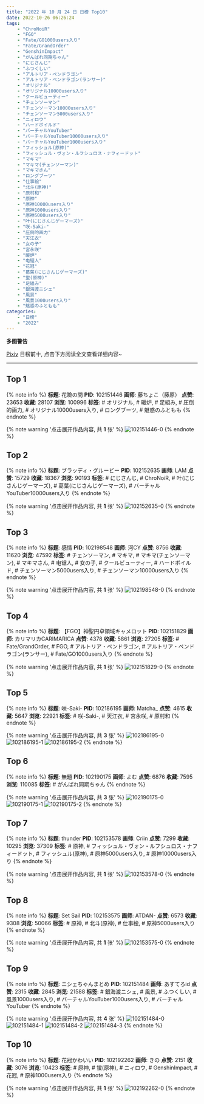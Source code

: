 ```yaml
---
title: "2022 年 10 月 24 日 日榜 Top10"
date: 2022-10-26 06:26:24
tags:
    - "ChroNoiR"
    - "FGO"
    - "Fate/GO1000users入り"
    - "Fate/GrandOrder"
    - "GenshinImpact"
    - "がんばれ同期ちゃん"
    - "にじさんじ"
    - "ふつくしい"
    - "アルトリア・ペンドラゴン"
    - "アルトリア・ペンドラゴン(ランサー)"
    - "オリジナル"
    - "オリジナル10000users入り"
    - "クールビューティー"
    - "チェンソーマン"
    - "チェンソーマン10000users入り"
    - "チェンソーマン5000users入り"
    - "ニィロウ"
    - "ハードボイルド"
    - "バーチャルYouTuber"
    - "バーチャルYouTuber10000users入り"
    - "バーチャルYouTuber1000users入り"
    - "フィッシュル(原神)"
    - "フィッシュル・ヴォン・ルフシュロス・ナフィードット"
    - "マキマ"
    - "マキマ(チェンソーマン)"
    - "マキマさん"
    - "ロングブーツ"
    - "仕事絵"
    - "北斗(原神)"
    - "原村和"
    - "原神"
    - "原神10000users入り"
    - "原神1000users入り"
    - "原神5000users入り"
    - "叶(にじさんじゲーマーズ)"
    - "咲-Saki-"
    - "圧倒的画力"
    - "天江衣"
    - "女の子"
    - "宮永咲"
    - "暖炉"
    - "电锯人"
    - "花冠"
    - "葛葉(にじさんじゲーマーズ)"
    - "蛍(原神)"
    - "足組み"
    - "銀海渡ニシェ"
    - "風景"
    - "風景1000users入り"
    - "魅惑のふともも"
categories:
    - "日榜"
    - "2022"
---
```


<i class="fa fa-triangle-exclamation"></i>**多图警告**<i class="fa fa-triangle-exclamation"></i>

[Pixiv](https://www.pixiv.net/) 日榜前十, 点击下方阅读全文查看详细内容~

<!-- more -->

---

## Top 1

{% note info %}
**标题**: 花瞼の間
**PID**: 102151446 **画师**: 藤ちょこ（藤原）
**点赞**: 23653 **收藏**: 28107 **浏览**: 100996
**标签**: # オリジナル, # 暖炉, # 足組み, # 圧倒的画力, # オリジナル10000users入り, # ロングブーツ, # 魅惑のふともも
{% endnote %}

{% note warning '点击展开作品内容, 共 **1** 张' %}
![102151446-0](https://i.pixiv.re/img-original/img/2022/10/23/00/00/19/102151446_p0.png)
{% endnote %}

## Top 2

{% note info %}
**标题**: ブラッディ・グルービー
**PID**: 102152635 **画师**: LAM
**点赞**: 15729 **收藏**: 18367 **浏览**: 90193
**标签**: # にじさんじ, # ChroNoiR, # 叶(にじさんじゲーマーズ), # 葛葉(にじさんじゲーマーズ), # バーチャルYouTuber10000users入り
{% endnote %}

{% note warning '点击展开作品内容, 共 **1** 张' %}
![102152635-0](https://i.pixiv.re/img-original/img/2022/10/23/00/31/41/102152635_p0.jpg)
{% endnote %}

## Top 3

{% note info %}
**标题**: 感情
**PID**: 102198548 **画师**: 河CY
**点赞**: 8756 **收藏**: 11620 **浏览**: 47592
**标签**: # チェンソーマン, # マキマ, # マキマ(チェンソーマン), # マキマさん, # 电锯人, # 女の子, # クールビューティー, # ハードボイルド, # チェンソーマン5000users入り, # チェンソーマン10000users入り
{% endnote %}

{% note warning '点击展开作品内容, 共 **1** 张' %}
![102198548-0](https://i.pixiv.re/img-original/img/2022/10/24/17/59/42/102198548_p0.jpg)
{% endnote %}

## Top 4

{% note info %}
**标题**: 【FGO】神聖円卓領域キャメロット
**PID**: 102151829 **画师**: カリマリカCARIMARICA
**点赞**: 4378 **收藏**: 5861 **浏览**: 27205
**标签**: # Fate/GrandOrder, # FGO, # アルトリア・ペンドラゴン, # アルトリア・ペンドラゴン(ランサー), # Fate/GO1000users入り
{% endnote %}

{% note warning '点击展开作品内容, 共 **1** 张' %}
![102151829-0](https://i.pixiv.re/img-original/img/2022/10/23/00/07/13/102151829_p0.png)
{% endnote %}

## Top 5

{% note info %}
**标题**: 咲-Saki-
**PID**: 102186195 **画师**: Matcha_
**点赞**: 4615 **收藏**: 5647 **浏览**: 22921
**标签**: # 咲-Saki-, # 天江衣, # 宮永咲, # 原村和
{% endnote %}

{% note warning '点击展开作品内容, 共 **3** 张' %}
![102186195-0](https://i.pixiv.re/img-original/img/2022/10/24/01/54/54/102186195_p0.jpg)
![102186195-1](https://i.pixiv.re/img-original/img/2022/10/24/01/54/54/102186195_p1.jpg)
![102186195-2](https://i.pixiv.re/img-original/img/2022/10/24/01/54/54/102186195_p2.jpg)
{% endnote %}

## Top 6

{% note info %}
**标题**: 無題
**PID**: 102190175 **画师**: よむ
**点赞**: 6876 **收藏**: 7595 **浏览**: 110085
**标签**: # がんばれ同期ちゃん
{% endnote %}

{% note warning '点击展开作品内容, 共 **3** 张' %}
![102190175-0](https://i.pixiv.re/img-original/img/2022/10/24/08/12/37/102190175_p0.png)
![102190175-1](https://i.pixiv.re/img-original/img/2022/10/24/08/12/37/102190175_p1.png)
![102190175-2](https://i.pixiv.re/img-original/img/2022/10/24/08/12/37/102190175_p2.png)
{% endnote %}

## Top 7

{% note info %}
**标题**: thunder
**PID**: 102153578 **画师**: Criin
**点赞**: 7299 **收藏**: 10295 **浏览**: 37309
**标签**: # 原神, # フィッシュル・ヴォン・ルフシュロス・ナフィードット, # フィッシュル(原神), # 原神5000users入り, # 原神10000users入り
{% endnote %}

{% note warning '点击展开作品内容, 共 **1** 张' %}
![102153578-0](https://i.pixiv.re/img-original/img/2022/10/23/10/30/11/102153578_p0.jpg)
{% endnote %}

## Top 8

{% note info %}
**标题**: Set Sail
**PID**: 102153575 **画师**: ATDAN-
**点赞**: 6573 **收藏**: 9308 **浏览**: 50066
**标签**: # 原神, # 北斗(原神), # 仕事絵, # 原神5000users入り
{% endnote %}

{% note warning '点击展开作品内容, 共 **1** 张' %}
![102153575-0](https://i.pixiv.re/img-original/img/2022/10/23/01/05/23/102153575_p0.jpg)
{% endnote %}

## Top 9

{% note info %}
**标题**: ニシェちゃんまとめ
**PID**: 102151484 **画师**: あすてろid
**点赞**: 2315 **收藏**: 2845 **浏览**: 21588
**标签**: # 銀海渡ニシェ, # 風景, # ふつくしい, # 風景1000users入り, # バーチャルYouTuber1000users入り, # バーチャルYouTuber
{% endnote %}

{% note warning '点击展开作品内容, 共 **4** 张' %}
![102151484-0](https://i.pixiv.re/img-original/img/2022/10/23/00/00/27/102151484_p0.jpg)
![102151484-1](https://i.pixiv.re/img-original/img/2022/10/23/00/00/27/102151484_p1.jpg)
![102151484-2](https://i.pixiv.re/img-original/img/2022/10/23/00/00/27/102151484_p2.jpg)
![102151484-3](https://i.pixiv.re/img-original/img/2022/10/23/00/00/27/102151484_p3.jpg)
{% endnote %}

## Top 10

{% note info %}
**标题**: 花冠かわいい
**PID**: 102192262 **画师**: きの
**点赞**: 2151 **收藏**: 3076 **浏览**: 10423
**标签**: # 原神, # 蛍(原神), # ニィロウ, # GenshinImpact, # 花冠, # 原神1000users入り
{% endnote %}

{% note warning '点击展开作品内容, 共 **1** 张' %}
![102192262-0](https://i.pixiv.re/img-original/img/2022/10/24/11/09/02/102192262_p0.jpg)
{% endnote %}
